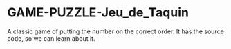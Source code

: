 # GAME-PUZZLE-Jeu_de_Taquin
A classic game of putting the number on the correct order. It has the source code, so we can learn about it.
